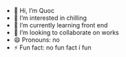 - 👋 Hi, I’m Quoc
- 👀 I’m interested in chilling
- 🌱 I’m currently learning front end
- 💞️ I’m looking to collaborate on works
- 😄 Pronouns: no
- ⚡ Fun fact: no fun fact í fun

<!---
quocpham1610/quocpham1610 is a ✨ special ✨ repository because its `README.md` (this file) appears on your GitHub profile.
You can click the Preview link to take a look at your changes.
--->
